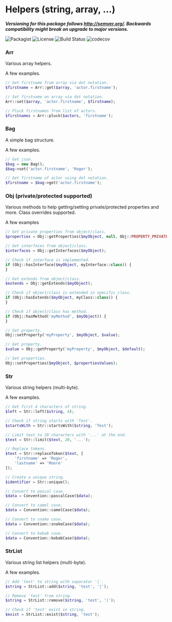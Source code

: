 # Helpers (string, array, ...)

**_Versioning for this package follows http://semver.org/. Backwards compatibility might break on upgrade to major versions._**

![Packagist](https://img.shields.io/packagist/v/corex/helpers.svg)
![License](https://img.shields.io/packagist/l/corex/helpers.svg)
![Build Status](https://travis-ci.org/corex/helpers.svg?branch=master)
![codecov](https://codecov.io/gh/corex/helpers/branch/master/graph/badge.svg)


### Arr
Various array helpers.

A few examples.
```php
// Get firstname from array via dot notation.
$firstname = Arr::get($array, 'actor.firstname');

// Set firstname on array via dot notation.
Arr::set($array, 'actor.firstname', $firstname);

// Pluck firstnames from list of actors.
$firstnames = Arr::pluck($actors, 'firstname');
```


### Bag
A simple bag structure.

A few examples.
```php
// Get json.
$bag = new Bag();
$bag->set('actor.firstname', 'Roger');

// Get firstname of actor using dot notation.
$firstname = $bag->get('actor.firstname');
```


### Obj (private/protected supported)
Various methods to help getting/setting private/protected properties and more. Class overrides supported.

A few examples
```php
// Get private properties from object/class.
$properties = Obj::getProperties($myObject, null, Obj::PROPERTY_PRIVATE);

// Get interfaces from object/class.
$interfaces = Obj::getInterfaces($myObject);

// Check if interface is implemented.
if (Obj::hasInterface($myObject, myInterface::class)) {
}

// Get extends from object/class.
$extends = Obj::getExtends($myObject);

// Check if object/class is extended in specific class.
if (Obj::hasExtends($myObject, myClass::class)) {
}

// Check if object/class has method.
if (Obj::hasMethod('myMethod', $myObject)) {
}

// Set property.
Obj::setProperty('myProperty', $myObject, $value);

// Get property.
$value = Obj::getProperty('myProperty', $myObject, $default);

// Set properties.
Obj::setProperties($myObject, $propertiesValues);
```


### Str
Various string helpers (multi-byte).

A few examples.
```php
// Get first 4 characters of string.
$left = Str::left($string, 4);

// Check if string starts with 'Test'.
$startsWith = Str::startsWith($string, 'Test');

// Limit text to 20 characters with '...' at the end.
$text = Str::limit($text, 20, '...');

// Replace tokens.
$text = Str::replaceToken($text, [
    'firstname' => 'Roger',
    'lastname' => 'Moore'
]);

// Create a unique string.
$identifier = Str::unique();

// Convert to pascal case.
$data = Convention::pascalCase($data);

// Convert to camel case.
$data = Convention::camelCase($data);

// Convert to snake case.
$data = Convention::snakeCase($data);

// Convert to kebab case.
$data = Convention::kebabCase($data);
```


### StrList
Various string list helpers (multi-byte).

A few examples.
```php
// Add 'test' to string with separator '|'.
$string = StrList::add($string, 'test', '|');

// Remove 'test' from string.
$string = StrList::remove($string, 'test', '|');

// Check if 'test' exist in string.
$exist = StrList::exist($string, 'test');
```

